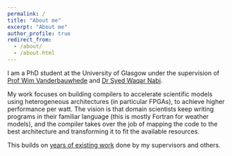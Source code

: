 ```yaml
---
permalink: /
title: "About me"
excerpt: "About me"
author_profile: true
redirect_from: 
  - /about/
  - /about.html
---
```

I am a PhD student at the University of Glasgow under the supervision of [Prof Wim Vanderbauwhede](http://www.dcs.gla.ac.uk/~wim/) and [Dr Syed Waqar Nabi](http://www.dcs.gla.ac.uk/~waqar/).

My work focuses on building compilers to accelerate scientific models using heterogeneous architectures (in particular FPGAs), to achieve higher performance per watt. The vision is that domain scientists keep writing programs in their familiar language (this is mostly Fortran for weather models), and the compiler takes over the job of mapping the code to the best architecture and transforming it to fit the available resources.

This builds on [years of existing work](https://scholar.google.co.uk/scholar?as_q=&as_epq=&as_oq=&as_eq=&as_occt=any&as_sauthors=vanderbauwhede%2Cnabi&as_publication=&as_ylo=2014&as_yhi=&hl=en&as_sdt=0%2C5) done by my supervisors and others.
